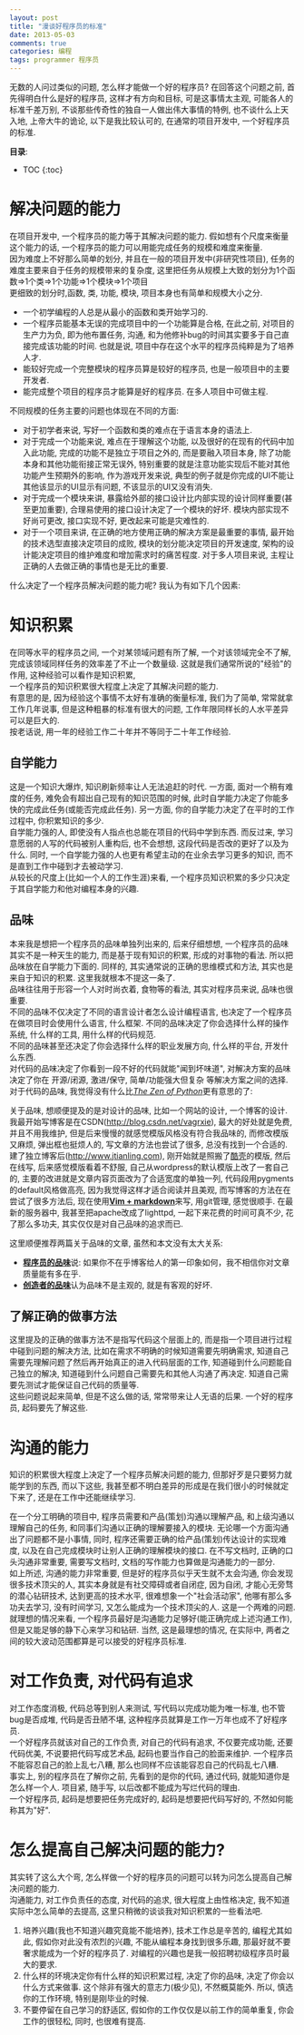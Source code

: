 ```yaml
---
layout: post
title: "漫谈好程序员的标准"
date: 2013-05-03
comments: true
categories: 编程
tags: programmer 程序员
---
```


无数的人问过类似的问题, 怎么样才能做一个好的程序员? 在回答这个问题之前, 首先得明白什么是好的程序员, 这样才有方向和目标, 可是这事情太主观, 可能各人的标准千差万别, 不谈那些传奇性的独自一人做出伟大事情的特例, 也不谈什么上天入地, 上帝大牛的诡论,  以下是我比较认可的, 在通常的项目开发中, 一个好程序员的标准.   

<!-- more -->

**目录**:

* TOC
{:toc}


# 解决问题的能力
在项目开发中, 一个程序员的能力等于其解决问题的能力.  假如想有个尺度来衡量这个能力的话,  一个程序员的能力可以用能完成任务的规模和难度来衡量.  
因为难度上不好那么简单的划分, 并且在一般的项目开发中(非研究性项目), 任务的难度主要来自于任务的规模带来的复杂度,  这里把任务从规模上大致的划分为1个函数=>1个类=>1个功能=>1个模块=>1个项目  
更细致的划分时,函数, 类, 功能, 模块, 项目本身也有简单和规模大小之分.  

* 一个初学编程的人总是从最小的函数和类开始学习的.  
* 一个程序员能基本无误的完成项目中的一个功能算是合格, 在此之前, 对项目的生产力为负, 即为他布置任务, 沟通, 和为他修补bug的时间其实要多于自己直接完成该功能的时间.  也就是说, 项目中存在这个水平的程序员纯粹是为了培养人才.  
* 能较好完成一个完整模块的程序员算是较好的程序员, 也是一般项目中的主要开发者.  
* 能完成整个项目的程序员才能算是好的程序员.  在多人项目中可做主程.  

不同规模的任务主要的问题也体现在不同的方面:  

* 对于初学者来说, 写好一个函数和类的难点在于语言本身的语法上.  
* 对于完成一个功能来说, 难点在于理解这个功能, 以及很好的在现有的代码中加入此功能, 完成的功能不是独立于项目之外的, 而是要融入项目本身, 除了功能本身和其他功能衔接正常无误外,  特别重要的就是注意功能实现后不能对其他功能产生预期外的影响, 作为游戏开发来说, 典型的例子就是你完成的UI不能让其他该显示的UI显示有问题, 不该显示的UI又没有消失.  
* 对于完成一个模块来讲, 暴露给外部的接口设计比内部实现的设计同样重要(甚至更加重要), 合理易使用的接口设计决定了一个模块的好坏.  模块内部实现不好尚可更改, 接口实现不好, 更改起来可能是灾难性的.  
* 对于一个项目来讲, 在正确的地方使用正确的解决方案是最重要的事情, 最开始的技术选型直接决定项目的成败, 模块的划分能决定项目的开发速度, 架构的设计能决定项目的维护难度和增加需求时的痛苦程度.  对于多人项目来说, 主程让正确的人去做正确的事情也是无比的重要.  

什么决定了一个程序员解决问题的能力呢? 我认为有如下几个因素:  

# 知识积累
在同等水平的程序员之间, 一个对某领域问题有所了解, 一个对该领域完全不了解, 完成该领域同样任务的效率差了不止一个数量级.  这就是我们通常所说的"经验"的作用, 这种经验可以看作是知识积累,  
一个程序员的知识积累很大程度上决定了其解决问题的能力.  
有意思的是, 因为经验这个事情不太好有准确的衡量标准, 我们为了简单, 常常就拿工作几年说事,  但是这种粗暴的标准有很大的问题, 工作年限同样长的人水平差异可以是巨大的.  
按老话说, 用一年的经验工作二十年并不等同于二十年工作经验.  

## 自学能力
这是一个知识大爆炸, 知识刷新频率让人无法追赶的时代.  一方面, 面对一个稍有难度的任务, 难免会有超出自己现有的知识范围的时候, 此时自学能力决定了你能多快的完成此任务(或能否完成此任务).  另一方面, 你的自学能力决定了在平时的工作过程中, 你积累知识的多少.  
自学能力强的人, 即使没有人指点也总能在项目的代码中学到东西.  而反过来, 学习意愿弱的人写的代码被别人重构后, 也不会想想, 这段代码是否改的更好了以及为什么.  同时, 一个自学能力强的人也更有希望主动的在业余去学习更多的知识, 而不是直到工作中碰到才去被动学习.  
从较长的尺度上(比如一个人的工作生涯)来看, 一个程序员知识积累的多少只决定于其自学能力和他对编程本身的兴趣.  

## 品味
本来我是想把一个程序员的品味单独列出来的, 后来仔细想想, 一个程序员的品味其实不是一种天生的能力, 而是基于现有知识的积累, 形成的对事物的看法.  所以把品味放在自学能力下面的.  同样的, 其实通常说的正确的思维模式和方法, 其实也是来自于知识的积累.  这里我就根本不提这一条了.  
品味往往用于形容一个人对时尚衣着, 食物等的看法, 其实对程序员来说, 品味也很重要.  
不同的品味不仅决定了不同的语言设计者怎么设计编程语言, 也决定了一个程序员在做项目时会使用什么语言, 什么框架.
不同的品味决定了你会选择什么样的操作系统, 什么样的工具, 用什么样的代码规范.  
不同的品味甚至还决定了你会选择什么样的职业发展方向, 什么样的平台, 开发什么东西.  
对代码的品味决定了你看到一段不好的代码就能"闻到坏味道", 对解决方案的品味决定了你在 开源/闭源, 激进/保守, 简单/功能强大但复杂 等解决方案之间的选择.  
对于代码的品味, 我觉得没有什么比[*The Zen of Python*](http://www.python.org/dev/peps/pep-0020/)更有意思的了: 
  
关于品味, 想顺便提及的是对设计的品味, 比如一个网站的设计, 一个博客的设计. 我最开始写博客是在CSDN(<http://blog.csdn.net/vagrxie>), 最大的好处就是免费, 并且不用我维护, 但是后来慢慢的就感觉模版风格没有符合我品味的, 而修改模版又麻烦, 弹出框也挺烦人的, 写文章的方法也尝试了很多, 总没有找到一个合适的.  建了独立博客后(<http://www.jtianling.com>), 刚开始就是照搬了[酷壳](http://www.coolshell.cn)的模版, 然后在线写, 后来感觉模版看着不舒服, 自己从wordpress的默认模版上改了一套自己的, 主要的改进就是文章内容页面改为了合适宽度的单独一列, 代码段用pygments的default风格做高亮, 因为我觉得这样才适合阅读并且美观, 而写博客的方法在在尝试了很多方法后, 现在使用[**Vim + markdown**](http://www.jtianling.com/articles/1848.html)来写, 用git管理, 感觉很顺手.  在最新的服务器中, 我甚至把apache改成了lighttpd, 一起下来花费的时间可真不少, 花了那么多功夫, 其实仅仅是对自己品味的追求而已.  

这里顺便推荐两篇关于品味的文章, 虽然和本文没有太大关系:  
* [**程序员的品味**](http://www.cnblogs.com/cathsfz/archive/2010/02/01/1660909.html)说: 如果你不在乎博客给人的第一印象如何，我不相信你对文章质量能有多在乎.  
* [**创造者的品味**](http://apple4us.com/2009/07/taste-for-makers.html)认为品味不是主观的, 就是有客观的好坏.  

## 了解正确的做事方法
这里提及的正确的做事方法不是指写代码这个层面上的, 而是指一个项目进行过程中碰到问题的解决方法, 比如在需求不明确的时候知道需要先明确需求, 知道自己需要先理解问题了然后再开始真正的进入代码层面的工作,  知道碰到什么问题能自己独立的解决, 知道碰到什么问题自己需要先和其他人沟通了再决定.  知道自己需要先测试才能保证自己代码的质量等.  
这些问题说起来简单, 但是不这么做的话, 常常带来让人无语的后果.  一个好的程序员, 起码要先了解这些.  

# 沟通的能力
知识的积累很大程度上决定了一个程序员解决问题的能力, 但那好歹是只要努力就能学到的东西, 而以下这些, 我甚至都不明白差异的形成是在我们很小的时候就定下来了, 还是在工作中还能继续学习.  
  
在一个分工明确的项目中, 程序员需要和产品(策划)沟通以理解产品, 和上级沟通以理解自己的任务, 和同事们沟通以正确的理解要接入的模块.  无论哪一个方面沟通出了问题都不是小事情, 同时, 程序还需要正确的给产品(策划)传达设计的实现难度, 以及在自己完成模块时让别人正确的理解模块的接口.  在不写文档时, 正确的口头沟通非常重要, 需要写文档时, 文档的写作能力也算做是沟通能力的一部分.  
如上所述, 沟通的能力非常重要, 但是好的程序员似乎天生就不太会沟通, 你会发现很多技术顶尖的人, 其实本身就是有社交障碍或者自闭症, 因为自闭, 才能心无旁骛的潜心钻研技术, 达到更高的技术水平, 很难想象一个"社会活动家", 他哪有那么多功夫去学习, 没有时间学习, 又怎么能成为一个技术顶尖的人.  这是一个两难的问题.  就理想的情况来看, 一个程序员最好是沟通能力足够好(能正确完成上述沟通工作), 但是又能足够的静下心来学习和钻研.  当然, 这是最理想的情况, 在实际中, 两者之间的较大波动范围都算是可以接受的好程序员标准.   

# 对工作负责, 对代码有追求
对工作态度消极, 代码总等到别人来测试, 写代码以完成功能为唯一标准, 也不管bug是否成堆, 代码是否丑陋不堪, 这种程序员就算是工作一万年也成不了好程序员.  
一个好程序员就该对自己的工作负责, 对自己的代码有追求, 不仅要完成功能, 还要代码优美, 不说要把代码写成艺术品, 起码也要当作自己的脸面来维护.  一个程序员不能容忍自己的脸上乱七八糟, 那么也同样不应该能容忍自己的代码乱七八糟.  
事实上, 别的程序员在了解你之前, 先看到的是你的代码, 通过代码, 就能知道你是怎么样一个人.  项目紧, 随手写, 以后改都不能成为写烂代码的理由.  
一个好程序员, 起码是想要把任务完成好的, 起码是想要把代码写好的, 不然如何能称其为"好".  

# 怎么提高自己解决问题的能力?
其实转了这么大个弯, 怎么样做一个好的程序员的问题可以转为问怎么提高自己解决问题的能力.  
沟通能力, 对工作负责任的态度, 对代码的追求, 很大程度上由性格决定, 我不知道实际中怎么简单的去提高, 这里只稍微的谈谈我对知识积累的一些看法吧.  

1. 培养兴趣(我也不知道兴趣究竟能不能培养), 技术工作总是辛苦的, 编程尤其如此, 假如你对此没有浓烈的兴趣, 不能从编程本身找到很多乐趣, 那最好就不要奢求能成为一个好的程序员了.  对编程的兴趣也是我一般招聘初级程序员时最大的要求.  
2. 什么样的环境决定你有什么样的知识积累过程, 决定了你的品味, 决定了你会以什么方式来做事.  这个除非有强大的意志力(极少见), 不然概莫能外.  所以, 慎选你的工作环境, 特别是刚毕业的时候.  
3. 不要停留在自己学习的舒适区, 假如你的工作仅仅是以前工作的简单重复, 你会工作的很轻松, 同时, 也很难有提高.  

